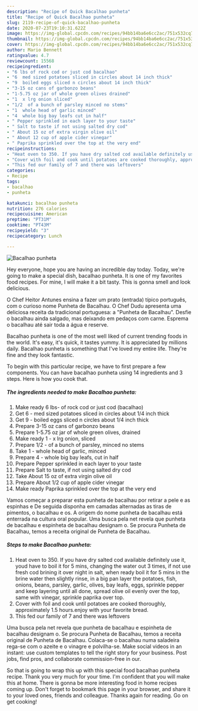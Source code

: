 ```yaml
---
description: "Recipe of Quick Bacalhao punheta"
title: "Recipe of Quick Bacalhao punheta"
slug: 2119-recipe-of-quick-bacalhao-punheta
date: 2020-07-23T19:10:31.622Z
image: https://img-global.cpcdn.com/recipes/94bb14ba6e6cc2ac/751x532cq70/bacalhao-punheta-recipe-main-photo.jpg
thumbnail: https://img-global.cpcdn.com/recipes/94bb14ba6e6cc2ac/751x532cq70/bacalhao-punheta-recipe-main-photo.jpg
cover: https://img-global.cpcdn.com/recipes/94bb14ba6e6cc2ac/751x532cq70/bacalhao-punheta-recipe-main-photo.jpg
author: Mario Bennett
ratingvalue: 4.7
reviewcount: 15568
recipeingredient:
- "6 lbs of rock cod or just cod bacalhao"
- "6  med sized potatoes sliced in circles about 14 inch thick"
- "9  boiled eggs sliced n circles about 14 inch thick"
- "3-15 oz cans of garbonzo beans"
- "1-5.75 oz jar of whole green olives drained"
- "1  x lrg onion sliced"
- "1/2  of a bunch of parsley minced no stems"
- "1  whole head of garlic minced"
- "4  whole big bay leafs cut in half"
- " Pepper sprinkled in each layer to your taste"
- " Salt to taste if not using salted dry cod"
- " About 15 oz of extra virgin olive oil"
- " About 12 cup of apple cider vinegar"
- " Paprika sprinkled over the top at the very end"
recipeinstructions:
- "Heat oven to 350. If you have dry salted cod available definitely use it, youd have to boil it for 5 mins, changing the water out 3 times, if not use fresh cod brining it over night in salt, when ready boil it for 5 mins in the brine water then slightly rinse, in a big pan layer the potatoes, fish, onions, beans, parsley, garlic, olives, bay leafs, eggs, sprinkle pepper and keep layering until all done, spread olive oil evenly over the top, same with vinegar, sprinkle paprika over top."
- "Cover with foil and cook until potatoes are cooked thoroughly, approximately 1.5 hours.enjoy with your favorite bread."
- "This fed our family of 7 and there was leftovers"
categories:
- Recipe
tags:
- bacalhao
- punheta

katakunci: bacalhao punheta 
nutrition: 276 calories
recipecuisine: American
preptime: "PT31M"
cooktime: "PT43M"
recipeyield: "3"
recipecategory: Lunch

---
```



![Bacalhao punheta](https://img-global.cpcdn.com/recipes/94bb14ba6e6cc2ac/751x532cq70/bacalhao-punheta-recipe-main-photo.jpg)

Hey everyone, hope you are having an incredible day today. Today, we're going to make a special dish, bacalhao punheta. It is one of my favorites food recipes. For mine, I will make it a bit tasty. This is gonna smell and look delicious.

O Chef Heitor Antunes ensina a fazer um prato (entrada) típico português, com o curioso nome Punheta de Bacalhau. O Chef Dudu apresenta uma deliciosa receita da tradicional portuguesa: a &#34;Punheta de Bacalhau&#34;. Desfie o bacalhau ainda salgado, mas deixando em pedaços com carne. Esprema o bacalhau até sair toda a água e reserve.

Bacalhao punheta is one of the most well liked of current trending foods in the world. It's easy, it's quick, it tastes yummy. It is appreciated by millions daily. Bacalhao punheta is something that I've loved my entire life. They're fine and they look fantastic.


To begin with this particular recipe, we have to first prepare a few components. You can have bacalhao punheta using 14 ingredients and 3 steps. Here is how you cook that.

<!--inarticleads1-->

##### The ingredients needed to make Bacalhao punheta:

1. Make ready 6 lbs- of rock cod or just cod (bacalhao)
1. Get 6 - med sized potatoes sliced in circles about 1/4 inch thick
1. Get 9 - boiled eggs sliced n circles about 1/4 inch thick
1. Prepare 3-15 oz cans of garbonzo beans
1. Prepare 1-5.75 oz jar of whole green olives, drained
1. Make ready 1 - x lrg onion, sliced
1. Prepare 1/2 - of a bunch of parsley, minced no stems
1. Take 1 - whole head of garlic, minced
1. Prepare 4 - whole big bay leafs, cut in half
1. Prepare  Pepper sprinkled in each layer to your taste
1. Prepare  Salt to taste, if not using salted dry cod
1. Take  About 15 oz of extra virgin olive oil
1. Prepare  About 1/2 cup of apple cider vinegar
1. Make ready  Paprika sprinkled over the top at the very end


Vamos começar a preparar esta punheta de bacalhau por retirar a pele e as espinhas e De seguida disponha em camadas alternadas as tiras de pimentos, o bacalhau e os. A origem do nome punheta de bacalhau está enterrada na cultura oral popular. Uma busca pela net revela que punheta de bacalhau e espinheta de bacalhau designam o. Se procura Punheta de Bacalhau, temos a receita original de Punheta de Bacalhau. 

<!--inarticleads2-->

##### Steps to make Bacalhao punheta:

1. Heat oven to 350. If you have dry salted cod available definitely use it, youd have to boil it for 5 mins, changing the water out 3 times, if not use fresh cod brining it over night in salt, when ready boil it for 5 mins in the brine water then slightly rinse, in a big pan layer the potatoes, fish, onions, beans, parsley, garlic, olives, bay leafs, eggs, sprinkle pepper and keep layering until all done, spread olive oil evenly over the top, same with vinegar, sprinkle paprika over top.
1. Cover with foil and cook until potatoes are cooked thoroughly, approximately 1.5 hours.enjoy with your favorite bread.
1. This fed our family of 7 and there was leftovers


Uma busca pela net revela que punheta de bacalhau e espinheta de bacalhau designam o. Se procura Punheta de Bacalhau, temos a receita original de Punheta de Bacalhau. Colaca-se o bacalhau numa saladeira rega-se com o azeite e o vinagre e polvilha-se. Make social videos in an instant: use custom templates to tell the right story for your business. Post jobs, find pros, and collaborate commission-free in our. 

So that is going to wrap this up with this special food bacalhao punheta recipe. Thank you very much for your time. I'm confident that you will make this at home. There is gonna be more interesting food in home recipes coming up. Don't forget to bookmark this page in your browser, and share it to your loved ones, friends and colleague. Thanks again for reading. Go on get cooking!
